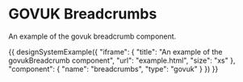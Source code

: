 # GOVUK Breadcrumbs

An example of the govuk breadcrumb component.

{{ designSystemExample({
"iframe": {
    "title": "An example of the govukBreadcrumb component",
    "url": "example.html",
    "size": "xs"
},
"component": {
    "name": "breadcrumbs",
    "type": "govuk"
}
}) }}
